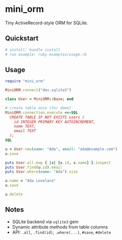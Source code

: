 # mini_orm

Tiny ActiveRecord-style ORM for SQLite.

## Quickstart

```ruby
# install: bundle install
# run example: ruby examples/usage.rb
```

## Usage

```ruby
require "mini_orm"

MiniORM.connect("dev.sqlite3")

class User < MiniORM::Base; end

# create table once (for demo)
MiniORM.connection.execute <<~SQL
  CREATE TABLE IF NOT EXISTS users (
    id INTEGER PRIMARY KEY AUTOINCREMENT,
    name TEXT,
    email TEXT
  );
SQL

u = User.new(name: "Ada", email: "ada@example.com")
u.save

puts User.all.map { |x| [x.id, x.name] }.inspect
puts User.find(u.id).email
puts User.where(name: "Ada").size

u.name = "Ada Lovelace"
u.save

u.delete
```

## Notes
- SQLite backend via `sqlite3` gem
- Dynamic attribute methods from table columns
- API: `.all`, `.find(id)`, `.where(...)`, `#save`, `#delete`
